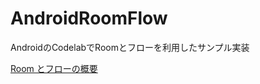 # AndroidRoomFlow
AndroidのCodelabでRoomとフローを利用したサンプル実装

[Room とフローの概要](https://developer.android.com/codelabs/basic-android-kotlin-training-intro-room-flow?hl=ja#0)
